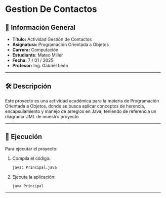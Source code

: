 # Gestion De Contactos

## 📌 Información General

- **Título:** Actividad Gestión de Contactos
- **Asignatura:** Programación Orientada a Objetos
- **Carrera:** Computación
- **Estudiante:** Mateo Miller
- **Fecha:** 7 / 01 / 2025
- **Profesor:** Ing. Gabriel León

---

## 🛠️ Descripción

Este proyecto es una actividad académica para la materia de Programación Orientada a Objetos, donde se busca aplicar conceptos de herencia, encapsulamiento y manejo de arreglos en Java, teniendo de referencia un diagrama UML de muestro proyecto

---

## 🚀 Ejecución

Para ejecutar el proyecto:

1. Compila el código:
    ```bash
    javac Principal.java
    ```
2. Ejecuta la aplicación:
    ```bash
    java Principal
    ```

---


